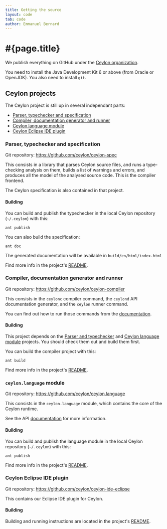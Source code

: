 ```yaml
---
title: Getting the source
layout: code
tab: code
author: Emmanuel Bernard
---
```

# #{page.title}

We publish everything on GitHub under the [Ceylon organization](https://github.com/ceylon).

You need to install the Java Development Kit 6 or above (from Oracle or OpenJDK). 
You also need to install `git`.

## Ceylon projects

The Ceylon project is still up in several independant parts:

- [Parser, typechecker and specification](#parser_typechecker_and_specification)
- [Compiler, documentation generator and runner](#compiler_documentation_generator_and_runner)
- [Ceylon language module](#ceylonlanguage_module)
- [Ceylon Eclipse IDE plugin](#ceylon_eclipse_ide_plugin)

### Parser, typechecker and specification

Git repository: <https://github.com/ceylon/ceylon-spec>

This consists in a library that parses Ceylon source files, and runs a type-checking analysis
on them, builds a list of warnings and errors, and produces all the model of the analysed source
code. This is the compiler frontend.

The Ceylon specification is also contained in that project.

#### Building

You can build and publish the typechecker in the local Ceylon repository (`~/.ceylon`) with this:

<!-- lang: bash -->
    ant publish

You can also build the specification:

<!-- lang: bash -->
    ant doc

The generated documentation will be available in `build/en/html/index.html`

Find more info in the project's [README](https://github.com/ceylon/ceylon-spec/blob/master/README.md).

### Compiler, documentation generator and runner

Git repository: <https://github.com/ceylon/ceylon-compiler>

This consists in the `ceylonc` compiler command, the `ceylond` API documentation generator, and
the `ceylon` runner command.

You can find out how to run those commands from the [documentation](/documentation/spec/modulesandtools.html#tools).

#### Building

This project depends on the [Parser and typechecker](#parser_typechecker_and_specification) and 
[Ceylon language module](#ceylonlanguage_module) projects. You
should check them out and build them first.

You can build the compiler project with this:

<!-- lang: bash -->
    ant build

Find more info in the project's [README](https://github.com/ceylon/ceylon-compiler/blob/master/README.md).

### `ceylon.language` module

Git repository: <https://github.com/ceylon/ceylon.language>

This consists in the `ceylon.language` module, which contains the core of the Ceylon runtime.

See the API [documentation](#{site.urls.apidoc}/) for more information.

#### Building

You can build and publish the language module in the local Ceylon repository (`~/.ceylon`) with this:

<!-- lang: bash -->
    ant publish

Find more info in the project's [README](https://github.com/ceylon/ceylon.language/blob/master/README.md).

### Ceylon Eclipse IDE plugin

Git repository: <https://github.com/ceylon/ceylon-ide-eclipse>

This contains our Eclipse IDE plugin for Ceylon.

#### Building

Building and running instructions are located in the project's 
[README](https://github.com/ceylon/ceylon-ide-eclipse/blob/master/README.md).